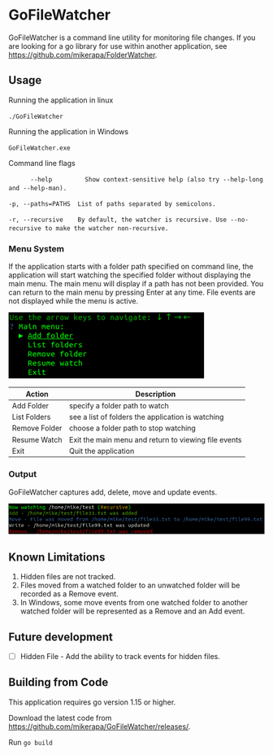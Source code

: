# GoFileWatcher

GoFileWatcher is a command line utility for monitoring file changes. 
If you are looking for a go library for use within another application, see 
https://github.com/mikerapa/FolderWatcher. 

## Usage

Running the application in linux

`./GoFileWatcher`

Running the application in Windows

`GoFileWatcher.exe`

Command line flags

`      --help         Show context-sensitive help (also try --help-long and
                     --help-man).`
                     
  `-p, --paths=PATHS  List of paths separated by semicolons.`
  
  `-r, --recursive    By default, the watcher is recursive. Use --no-recursive to
                     make the watcher non-recursive.`
                     
### Menu System
If the application starts with a folder path specified on command line, the application will start watching
the specified folder without displaying the main menu. The main menu will display if a path has not been 
provided. You can return to the main menu by pressing Enter at any time. File events are not displayed
while the menu is active.


![Main Menu](./images/mainmenu.png "Main Menu")

| Action | Description |
| ------- | -------|
| Add Folder | specify a folder path to watch |
| List Folders | see a list of folders the application is watching |
| Remove Folder | choose a folder path to stop watching |
| Resume Watch | Exit the main menu and return to viewing file events |
| Exit | Quit the application |


### Output 
GoFileWatcher captures add, delete, move and update events.

![Main Menu](./images/listevents.png "Main Menu")



## Known Limitations
1. Hidden files are not tracked. 
2. Files moved from a watched folder to an unwatched folder will be recorded as a Remove event.
3. In Windows, some move events from one watched folder to another watched folder will be represented 
   as a Remove and an Add event.

## Future development 
- [ ] Hidden File - Add the ability to track events for hidden files. 

## Building from Code
This application requires go version 1.15 or higher. 

Download the latest code from https://github.com/mikerapa/GoFileWatcher/releases/. 

Run `go build`